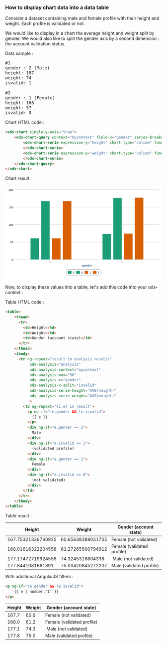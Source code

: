 ### How to display chart data into a data table

Consider a dataset containing male and female profile with their height and weight.
Each profile is validated or not.

We would like to display in a chart the average height and weight split by gender.
We would also like to split the gender axis by a second dimension : the account validation status.

Data sample : 

<pre>
#1
gender : 2 (Male)
height: 187
weight: 74
isvalid: 1

#2
gender : 1 (Female)
height: 168
weight: 57
isvalid: 0
</pre>

Chart HTML code :

```html
<ods-chart single-y-axis="true">
    <ods-chart-query context="mycontext" field-x="gender" series-breakdown="isvalid">
        <ods-chart-serie expression-y="height" chart-type="column" function-y="AVG" color="range-Dark2">
        </ods-chart-serie>
        <ods-chart-serie expression-y="weight" chart-type="column" function-y="AVG" color="range-Dark2">
        </ods-chart-serie>
    </ods-chart-query>
</ods-chart>
```


Chart result :

![Chart to table](./chart_to_table.png "Chart to table")



Now, to display these values into a table, let's add this code into your ods-context :

Table HTML code :

```html
<table>
    <thead>
      <tr>
        <td>Height</td>
        <td>Weight</td>
        <td>Gender (account state)</td>
      </tr>
    </thead>
    <tbody>
      <tr ng-repeat="result in analysis.results"
           ods-analysis="analysis"
           ods-analysis-context="mycontext"
           ods-analysis-max="50"
           ods-analysis-x="gender"
           ods-analysis-x-split="isvalid"
           ods-analysis-serie-height="AVG(height)"
           ods-analysis-serie-weight="AVG(weight)"
           >
        <td ng-repeat="(i,e) in result">
          <p ng-if="!e.gender && !e.isvalid">
            {{ e }}
          </p>
          <div ng-if="e.gender == 2">
            Male
          </div>
          <div ng-if="e.isvalid == 1">
            (validated profile)
          </div>
          <div ng-if="e.gender == 1">
            Female
          </div>
          <div ng-if="e.isvalid == 0">
            (not validated)
          </div>
        </td>
      </tr>
    </tbody>  
</table>
```


Table result :

| Height             | Weight            | Gender (account state)    |
|--------------------|-------------------|---------------------------|
| 167.75321336760925 | 60.65638389031705 | Female (not validated)      |
| 168.01616322204558 | 61.27265500794912 | Female (validated profile)  |
| 177.17472719924558 | 74.3245318604338 | Male (not validated)    |
| 177.8441081661891  | 75.00420845272207 | Male (validated profile)|



With additional AngularJS filters :

```html
<p ng-if="!e.gender && !e.isvalid">
    {{ e | number:'1' }}
</p>
```

| Height | Weight | Gender (account state) |
|--------|--------|------------------------|
| 167.7 | 60.6 | Female (not validated)      |
| 168.0 | 61.2 | Female (validated profile)  |
| 177.1 | 74.3 | Male (not validated)    |
| 177.8 | 75.0 | Male (validated profile)|